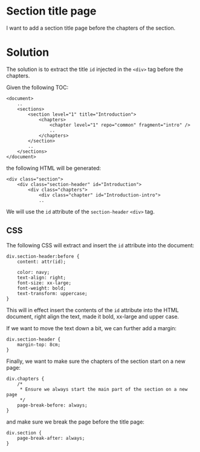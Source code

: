 # Section title page

I want to add a section title page before the chapters of the section.

# Solution

The solution is to extract the title `id` injected in the `<div>` tag before the chapters.

Given the following TOC:

	<document>
		..
		<sections>
			<section level="1" title="Introduction">
				<chapters>
					<chapter level="1" repo="common" fragment="intro" />
					..
				</chapters>
			</section>
			..
		</sections>
	</document>

the following HTML will be generated:

	<div class="section">
		<div class="section-header" id="Introduction">
			<div class="chapters">
				<div class="chapter" id="Introduction-intro">
				..

We will use the `id` attribute of the `section-header` `<div>` tag.

## CSS

The following CSS will extract and insert the `id` attribute into the document:

	div.section-header:before { 
		content: attr(id);

		color: navy;
		text-align: right;
		font-size: xx-large;
		font-weight: bold;
		text-transform: uppercase;
	}

This will in effect insert the contents of the `id` attribute into the HTML document, right align the text, made it bold, xx-large and upper case.

If we want to move the text down a bit, we can further add a margin:

	div.section-header {
		margin-top: 8cm;
	}

Finally, we want to make sure the chapters of the section start on a new page:

	div.chapters {
		/* 
		 * Ensure we always start the main part of the section on a new page
		 */
		page-break-before: always;
	}

and make sure we break the page before the title page:

	div.section {
		page-break-after: always;
	}

